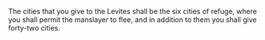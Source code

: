 The cities that you give to the Levites shall be the six cities of refuge, where you shall permit the manslayer to flee, and in addition to them you shall give forty-two cities.
